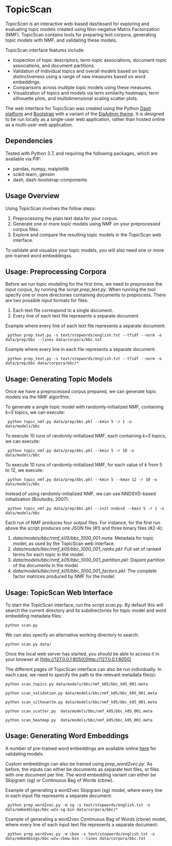 # TopicScan

*TopicScan* is an interactive web-based dashboard for exploring and evaluating topic models created using Non-negative Matrix Factorization (NMF).
TopicScan contains tools for preparing text corpora, generating topic models with NMF, and validating these models. 

TopicScan interface features include:

- Inspection of topic descriptors, term-topic associations,  document-topic associations, and document partitions.
- Validation of individual topics and overall models based on topic distinctiveness using a range of new measures based on word embeddings.
- Comparisons across multiple topic models using these measures.
- Visualization of topics and models via term similarity heatmaps, term silhouette plots, and multidimensional scaling  scatter plots.

<!---
For more details on TopicScan, see the paper:

	TopicScan: A Visual Validation Tool for NMF Topic Models
	Derek Greene, Mark Belford. Under Review, 2020.
-->
The web interface for TopicScan was created using the Python [Dash platform](https://plotly.com/dash) and [Bootstrap](https://getbootstrap.com) with a variant of the [ElaAdmin theme](https://github.com/puikinsh/ElaAdmin). It is designed to be run locally as a single-user web application, rather than hosted online as a multi-user web application.

## Dependencies

Tested with Python 3.7, and requiring the following packages, which are available via PIP:

- pandas, numpy, matplotlib
- scikit-learn, gensim
- dash, dash-bootstrap-components

## Usage Overview

Using TopicScan involves the follow steps:

1. Preprocessing the plain text data for your corpus.
2. Generate one or more topic models using NMF on your preprocessed corpus files.
3. Explore and compare the resulting topic models in the TopicScan web interface.

To validate and visualize your topic models, you will also need one or more pre-trained word embeddingss.

## Usage: Preprocessing Corpora

Before we run topic modeling for the first time, we need to preprocess the input corpus, by running the script *prep_text.py*. When running the tool specify one or more directories containing documents to preprocess. There are 
two possible input formats for files:

1. Each text file correspond to a single document.
2. Every line of each text file represents a separate document. 

Example where every line of each text file represents a separate document:

``` python prep_text.py -s text/stopwords/english.txt --tfidf --norm -o data/prep/bbc --lines data/corpora/bbc.txt```

Example where every line in each file represents a separate document:

``` python prep_text.py -s text/stopwords/english.txt --tfidf --norm -o data/prep/bbc data/corpora/bbc/*```

## Usage: Generating Topic Models

Once we have a preprocessed corpus prepared, we can generate topic models via the NMF algorithm.

To generate a single topic model with randomly-initialized NMF, containing *k=5* topics, we can execute:

``` python topic_nmf.py data/prep/bbc.pkl --kmin 5 -r 1 -o data/models/bbc```

To execute 10 runs of randomly-initialized NMF, each containing *k=5* topics, we can execute:

``` python topic_nmf.py data/prep/bbc.pkl --kmin 5 -r 10 -o data/models/bbc```

To execute 10 runs of randomly-initialized NMF, for each value of *k* from 5 to 12, we execute:

``` python topic_nmf.py data/prep/bbc.pkl --kmin 5 --kmax 12 -r 10 -o data/models/bbc```

Instead of using randomly-initialized NMF, we can use NNDSVD-based initialization (Boutsidis, 2007):

``` python topic_nmf.py data/prep/bbc.pkl --init nndsvd --kmin 5 -r 1 -o data/models/bbc```

Each run of NMF produces four output files. For instance, for the first run above the script produces one JSON file (#1) and three binary files (#2-4):

1. *data/models/bbc/nmf_k05/bbc_1000_001.meta*: Metadata for topic model, as used by the TopicScan web interface.
2. *data/models/bbc/nmf_k05/bbc_1000_001_ranks.pkl*: Full set of ranked terms for each topic in the model.
3. *data/models/bbc/nmf_k05/bbc_1000_001_partition.pkl*: Disjoint partition of the documents in the model.
4. *data/models/bbc/nmf_k05/bbc_1000_001_factors.pkl*: The complete factor matrices produced by NMF for the model.


## Usage: TopicScan Web Interface

To start the TopicScan interface, run the script *scan.py*. By default this will search the current directory and its subdirectories for topic model and word embedding metadata files:

```python scan.py```

We can also specify an alternative working directory to search:

```python scan.py data/```

Once the local web server has started, you should be able to access it in your browser at [http://127.0.0.1:8050](http://127.0.0.1:8050)

The different pages of TopicScan interface can also be run individually. In each case, we need to specify the path to the relevant metadata file(s):

```python scan_topics.py data/models/bbc/nmf_k05/bbc_k05_001.meta```

```python scan_validation.py data/models/bbc/nmf_k05/bbc_k05_001.meta```

```python scan_silhouette.py data/models/bbc/nmf_k05/bbc_k05_001.meta```

```python scan_scatter.py  data/models/bbc/nmf_k05/bbc_k05_001.meta```

```python scan_heatmap.py  data/models/bbc/nmf_k05/bbc_k05_001.meta```

## Usage: Generating Word Embeddings

A number of pre-trained word embeddings are available online [here](data/) for validating models. 

Custom embeddings can also be trained using *prep_word2vec.py*. As before, the inputs can either be documents as separate text files, or files with one document per line. The word embedding variant can either be Skipgram (sg) or Continuous Bag of Words (cbow).

Example of generating a word2vec Skipgram (sg) model, where every line in each input file represents a separate document:

``` python prep_word2vec.py -m sg -s text/stopwords/english.txt -o data/embeddings/bbc-w2v-sg.bin data/corpora/bbc/*```

Example of generating a word2vec Continuous Bag of Words (cbow) model, where every line of each input text file represents a separate document:

``` python prep_word2vec.py -m cbow -s text/stopwords/english.txt -o data/embeddings/bbc-w2v-cbow.bin --lines data/corpora/bbc.txt```
